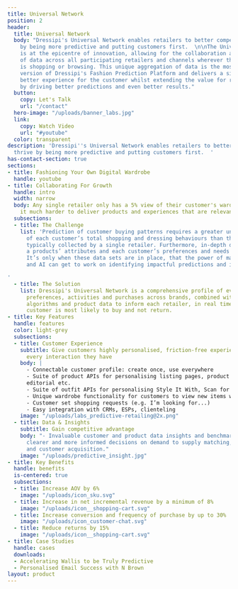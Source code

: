 ```yaml
---
title: Universal Network
position: 2
header:
  title: Universal Network
  body: "Dressipi's Universal Network enables retailers to better compete and thrive
    by being more predictive and putting customers first.  \n\nThe Universal Network
    is at the epicentre of innovation, allowing for the collaboration and connection
    of data across all participating retailers and channels wherever that customer
    is shopping or browsing. This unique aggregation of data is the most powerful
    version of Dressipi's Fashion Prediction Platform and delivers a significantly
    better experience for the customer whilst extending the value for retailers further
    by driving better predictions and even better results."
  button:
    copy: Let's Talk
    url: "/contact"
  hero-image: "/uploads/banner_labs.jpg"
  link:
    copy: Watch Video
    url: "#youtube"
  color: transparent
description: 'Dressipi''s Universal Network enables retailers to better compete and
  thrive by being more predictive and putting customers first.  '
has-contact-section: true
sections:
- title: Fashioning Your Own Digital Wardrobe
  handle: youtube
- title: Collaborating For Growth
  handle: intro
  width: narrow
  body: Any single retailer only has a 5% view of their customer's wardrobe, making
    it much harder to deliver products and experiences that are relevant to them.
  subsections:
  - title: The Challenge
    list: 'Prediction of customer buying patterns requires a greater understanding
      of each customer’s total shopping and dressing behaviours than the small slice
      typically collected by a single retailer. Furthermore, in-depth data links between
      a products’ attributes and each customer’s preferences and needs are also required.
      It’s only when these data sets are in place, that the power of machine learning
      and AI can get to work on identifying impactful predictions and insights.

'
  - title: The Solution
    list: Dressipi's Universal Network is a comprehensive profile of every customer's
      preferences, activities and purchases across brands, combined with fashion specific
      algorithms and product data to inform each retailer, in real time, what every
      customer is most likely to buy and not return.
- title: Key Features
  handle: features
  color: light-grey
  subsections:
  - title: Customer Experience
    subtitle: Give customers highly personalised, friction-free experiences that improve
      every interaction they have
    body: |
      - Connectable customer profile: create once, use everywhere
      - Suite of product APIs for personalising listing pages, product pages, emails, notifications,
      editorial etc.
      - Suite of outfit APIs for personalising Style It With, Scan for Outfits instore
      - Unique wardrobe functionality for customers to view new items with owned items
      - Customer set shopping requests (e.g. I’m looking for...)
      - Easy integration with CRMs, ESPs, clienteling
    image: "/uploads/labs_predictive-retailing@2x.png"
  - title: Data & Insights
    subtitle: Gain competitive advantage
    body: "- Invaluable customer and product data insights and benchmarking to make
      clearer and more informed decisions on demand to supply matching, merchandising
      and customer acquisition."
    image: "/uploads/predictive_insight.jpg"
- title: Key Benefits
  handle: benefits
  is-centered: true
  subsections:
  - title: Increase AOV by 6%
    image: "/uploads/icon_sku.svg"
  - title: Increase in net incremental revenue by a minimum of 8%
    image: "/uploads/icon__shopping-cart.svg"
  - title: Increase conversion and frequency of purchase by up to 30%
    image: "/uploads/icon_customer-chat.svg"
  - title: Reduce returns by 15%
    image: "/uploads/icon__shopping-cart.svg"
- title: Case Studies
  handle: cases
  downloads:
  - Accelerating Wallis to be Truly Predictive
  - Personalised Email Success with N Brown
layout: product
---
```


